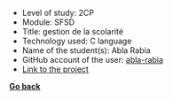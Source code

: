 - Level of study: 2CP
- Module: SFSD
- Title: gestion de la scolarité
- Technology used: C language
- Name of the student(s): Abla Rabia    
- GitHub account of the user: [abla-rabia](https://github.com/abla-rabia)
- [Link to the project](./TP_SFSD_BOUZARA_RABIA_G3.zip)

**[Go back](../../../SFSD.md)**